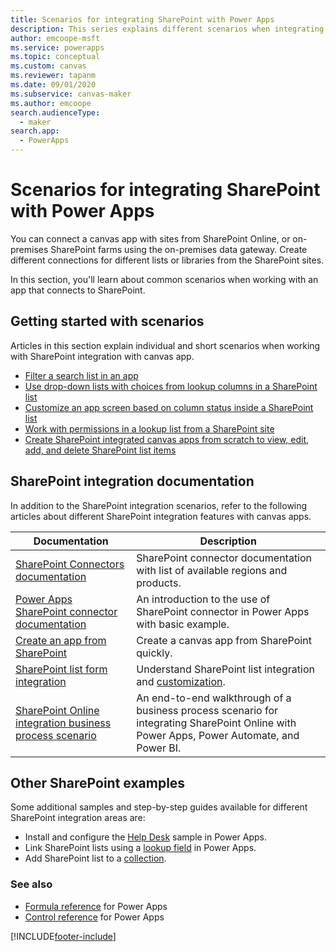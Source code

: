 ```yaml
---
title: Scenarios for integrating SharePoint with Power Apps
description: This series explains different scenarios when integrating SharePoint with canvas apps.
author: emcoope-msft
ms.service: powerapps
ms.topic: conceptual
ms.custom: canvas
ms.reviewer: tapanm
ms.date: 09/01/2020
ms.subservice: canvas-maker
ms.author: emcoope
search.audienceType: 
  - maker
search.app: 
  - PowerApps
---
```


# Scenarios for integrating SharePoint with Power Apps

You can connect a canvas app with sites from SharePoint Online, or on-premises SharePoint farms using the on-premises data gateway. Create different connections for different lists or libraries from the SharePoint sites.

In this section, you'll learn about common scenarios when working with an app that connects to SharePoint.

## Getting started with scenarios

Articles in this section explain individual and short scenarios when working with SharePoint integration with canvas app.

- [Filter a search list in an app](scenarios-filter-search-list.md)
- [Use drop-down lists with choices from lookup columns in a SharePoint list](scenarios-choice-to-lookup.md)
- [Customize an app screen based on column status inside a SharePoint list](scenarios-customize-view-based-on-column-status.md)
- [Work with permissions in a lookup list from a SharePoint site](scenarios-lookup-list-permissions.md)
- [Create SharePoint integrated canvas apps from scratch to view, edit, add, and delete SharePoint list items](scenarios-sharepoint-form-from-scratch.md)

## SharePoint integration documentation

In addition to the SharePoint integration scenarios, refer to the following articles about different SharePoint integration features with canvas apps.

| Documentation | Description |
|--|--|
| [SharePoint Connectors documentation](/connectors/sharepointonline/) | SharePoint connector documentation with list of available regions and products. |
| [Power Apps SharePoint connector documentation](../connections/connection-sharepoint-online.md) | An introduction to the use of SharePoint connector in Power Apps with basic example. |
| [Create an app from SharePoint](../app-from-sharepoint.md) | Create a canvas app from SharePoint quickly. |
| [SharePoint list form integration](../customize-list-form.md) | Understand SharePoint list integration and [customization](../sharepoint-form-integration.md). |
| [SharePoint Online integration business process scenario](../sharepoint-scenario-intro.md) | An end-to-end walkthrough of a business process scenario for integrating SharePoint Online with Power Apps, Power Automate, and Power BI.

## Other SharePoint examples

Some additional samples and step-by-step guides available for different SharePoint integration areas are:

- Install and configure the [Help Desk](../help-desk-install.md) sample in Power Apps.
- Link SharePoint lists using a [lookup field](../sharepoint-lookup-fields.md) in Power Apps.
- Add SharePoint list to a [collection](../create-update-collection.md#put-a-sharepoint-list-into-a-collection).

### See also

- [Formula reference](../formula-reference.md) for Power Apps
- [Control reference](../reference-properties.md) for Power Apps


[!INCLUDE[footer-include](../../../includes/footer-banner.md)]